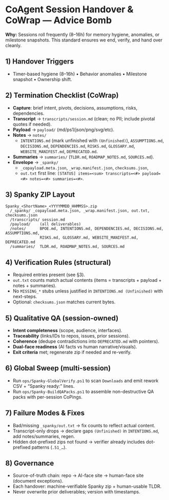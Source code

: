 # CoAgent Session Handover & CoWrap — Advice Bomb

**Why:** Sessions roll frequently (8–16h) for memory hygiene, anomalies, or milestone snapshots. This standard ensures we end, verify, and hand over cleanly.

## 1) Handover Triggers
- Timer-based hygiene (8–16h) • Behavior anomalies • Milestone snapshot • Ownership shift.

## 2) Termination Checklist (CoWrap)
- **Capture**: brief intent, pivots, decisions, assumptions, risks, dependencies.
- **Transcript** → `transcripts/session.md` (clean; no PII; include pivotal quotes if needed).
- **Payload** → `payload/` (md/ps1/json/png/svg/etc).
- **Notes** → `notes/`
  - `INTENTIONS.md` (mark unfinished with `(Unfinished)`), `ASSUMPTIONS.md`, `DECISIONS.md`,
    `DEPENDENCIES.md`, `RISKS.md`, `GLOSSARY.md`, `WEBSITE_MANIFEST.md`, `DEPRECATED.md`.
- **Summaries** → `summaries/` (`TLDR.md`, `ROADMAP_NOTES.md`, `SOURCES.md`).
- **Envelope** → `_spanky/`
  - `_copayload.meta.json`, `_wrap.manifest.json`, `checksums.json`,
  - `out.txt` first line: `[STATUS] items=<sum> transcripts=<#> payload=<#> notes=<#> summaries=<#>`.

## 3) Spanky ZIP Layout
```
Spanky_<ShortName>_<YYYYMMDD_HHMMSS>.zip
  /_spanky/ _copayload.meta.json, _wrap.manifest.json, out.txt, checksums.json
  /transcripts/ session.md
  /payload/    (all deliverables)
  /notes/      BPOE.md, INTENTIONS.md, DEPENDENCIES.md, DECISIONS.md, ASSUMPTIONS.md,
               RISKS.md, GLOSSARY.md, WEBSITE_MANIFEST.md, DEPRECATED.md
  /summaries/  TLDR.md, ROADMAP_NOTES.md, SOURCES.md
```

## 4) Verification Rules (structural)
- Required entries present (see §3).
- `out.txt` counts match actual contents (items = transcripts + payload + notes + summaries).
- No `MISSING_*` stubs unless justified in `INTENTIONS.md (Unfinished)` with next-steps.
- Optional: `checksums.json` matches current bytes.

## 5) Qualitative QA (session-owned)
- **Intent completeness** (scope, audience, interfaces).
- **Traceability** (links/IDs to repos, issues, prior sessions).
- **Coherence** (dedupe contradictions into `DEPRECATED.md` with pointers).
- **Dual-face readiness** (AI facts vs human narrative/visuals).
- **Exit criteria** met; regenerate zip if needed and re-verify.

## 6) Global Sweep (multi-session)
- Run `ops/Spanky-GlobalVerify.ps1` to scan `Downloads` and emit rework CSV + “Spanky ready:” lines.
- Run `ops/Spanky-BuildQAPacks.ps1` to assemble non-destructive QA packs with per-session CoPings.

## 7) Failure Modes & Fixes
- Bad/missing `_spanky/out.txt` → fix counts to reflect actual content.
- Transcript-only drops → declare gaps `(Unfinished)` in `INTENTIONS.md`, add notes/summaries, regen.
- Hidden dot-prefixed zips not found → verifier already includes dot-prefixed patterns (`.51_…`).

## 8) Governance
- Source-of-truth chain: repo → AI-face site → human-face site (document exceptions).
- Each handover: machine-verifiable Spanky zip + human-usable TLDR.
- Never overwrite prior deliverables; version with timestamps.
